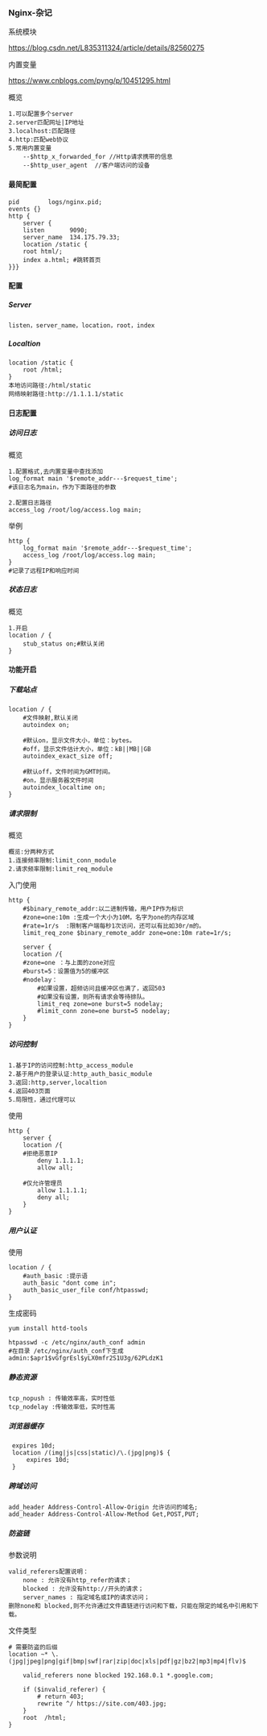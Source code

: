 ### Nginx-杂记

系统模块

https://blog.csdn.net/L835311324/article/details/82560275

内置变量

https://www.cnblogs.com/pyng/p/10451295.html

概览

```
1.可以配置多个server
2.server匹配网址|IP地址
3.localhost:匹配路径
4.http:匹配web协议
5.常用内置变量
	--$http_x_forwarded_for //Http请求携带的信息
	--$http_user_agent	//客户端访问的设备
```

#### 最简配置

```
pid        logs/nginx.pid;
events {}
http {
    server {
    listen       9090;
    server_name  134.175.79.33;
    location /static { 
    root html/;
    index a.html; #跳转首页
}}}
```

#### 配置

##### Server

```
listen，server_name，location，root，index
```

##### Localtion

```
location /static {
	root /html;
}
本地访问路径:/html/static
网络映射路径:http://1.1.1.1/static
```



#### 日志配置

##### 访问日志

概览

```mysql
1.配置格式,去内置变量中查找添加
log_format main '$remote_addr---$request_time';
#该日志名为main，作为下面路径的参数

2.配置日志路径
access_log /root/log/access.log main;
```

举例

```MYSQL
http {
    log_format main '$remote_addr---$request_time';
    access_log /root/log/access.log main;
}
#记录了远程IP和响应时间
```

##### 状态日志

概览

```
1.开启
location / { 
	stub_status on;#默认关闭
}
```

#### 功能开启

##### 下载站点

```
location / {
	#文件映射,默认关闭
    autoindex on;
    
    #默认on，显示文件大小，单位：bytes。
    #off，显示文件估计大小，单位：kB||MB||GB
    autoindex_exact_size off;
    
    #默认off，文件时间为GMT时间。
    #on，显示服务器文件时间
    autoindex_localtime on;
}
```

##### 请求限制

概览

```
概览:分两种方式
1.连接频率限制:limit_conn_module
2.请求频率限制:limit_req_module
```

入门使用

```
http {    
    #$binary_remote_addr:以二进制传输，用户IP作为标识
	#zone=one:10m :生成一个大小为10M，名字为one的内存区域
	#rate=1r/s	:限制客户端每秒1次访问，还可以有比如30r/m的。
    limit_req_zone $binary_remote_addr zone=one:10m rate=1r/s;

    server {
    location /{
    #zone=one ：与上面的zone对应
	#burst=5：设置值为5的缓冲区
	#nodelay：
		#如果设置，超频访问且缓冲区也满了，返回503
		#如果没有设置，则所有请求会等待排队。
    	limit_req zone=one burst=5 nodelay;
    	#limit_conn zone=one burst=5 nodelay;
	}
}
```

##### 访问控制

```
1.基于IP的访问控制:http_access_module
2.基于用户的登录认证:http_auth_basic_module
3.返回:http,server,localtion
4.返回403页面
5.局限性，通过代理可以
```

使用

```
http {    
    server {
    location /{
    #拒绝恶意IP
		deny 1.1.1.1;
		allow all;
		
	#仅允许管理员
		allow 1.1.1.1;
		deny all;
	}
}
```

##### 用户认证

使用

```
location / {
	#auth_basic :提示语
    auth_basic "dont come in";
    auth_basic_user_file conf/htpasswd;
}
```

生成密码

```
yum install httd-tools

htpasswd -c /etc/nginx/auth_conf admin 
#在目录 /etc/nginx/auth_conf下生成 
admin:$apr1$vGfgrEsl$yLX0mfr2S1U3g/62PLdzK1
```

##### 静态资源

```
tcp_nopush : 传输效率高，实时性低
tcp_nodelay :传输效率低，实时性高
```

##### 浏览器缓存

```
 expires 10d;
 location /(img|js|css|static)/\.(jpg|png)$ {
     expires 10d;
 }
```

##### 跨域访问

```
add_header Address-Control-Allow-Origin 允许访问的域名;
add_header Address-Control-Allow-Method Get,POST,PUT;
```

##### 防盗链

参数说明

```JS
valid_referers配置说明：
    none : 允许没有http_refer的请求；
    blocked : 允许没有http://开头的请求；
    server_names : 指定域名或IP的请求访问；
删除none和 blocked,则不允许通过文件直链进行访问和下载，只能在限定的域名中引用和下载。
```



文件类型

```JS
# 需要防盗的后缀
location ~* \.(jpg|jpeg|png|gif|bmp|swf|rar|zip|doc|xls|pdf|gz|bz2|mp3|mp4|flv)$

    valid_referers none blocked 192.168.0.1 *.google.com;

    if ($invalid_referer) {
        # return 403;
        rewrite ^/ https://site.com/403.jpg;
    }
    root  /html;
}
```

